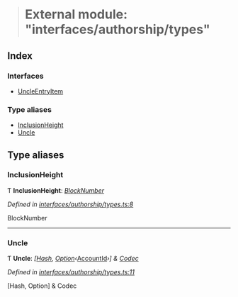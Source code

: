 > # External module: "interfaces/authorship/types"

## Index

### Interfaces

* [UncleEntryItem](../interfaces/_interfaces_authorship_types_.uncleentryitem.md)

### Type aliases

* [InclusionHeight](_interfaces_authorship_types_.md#inclusionheight)
* [Uncle](_interfaces_authorship_types_.md#uncle)

## Type aliases

###  InclusionHeight

Ƭ **InclusionHeight**: *[BlockNumber](../interfaces/_interfaceregistry_.interfaceregistry.md#blocknumber)*

*Defined in [interfaces/authorship/types.ts:8](https://github.com/polkadot-js/api/blob/19c3e4b/packages/types/src/interfaces/authorship/types.ts#L8)*

BlockNumber

___

###  Uncle

Ƭ **Uncle**: *[[Hash](../interfaces/_interfaceregistry_.interfaceregistry.md#hash), [Option](../classes/_codec_option_.option.md)‹*[AccountId](../classes/_primitive_generic_accountid_.accountid.md)*›] & [Codec](../interfaces/_types_.codec.md)*

*Defined in [interfaces/authorship/types.ts:11](https://github.com/polkadot-js/api/blob/19c3e4b/packages/types/src/interfaces/authorship/types.ts#L11)*

[Hash, Option<AccountId>] & Codec